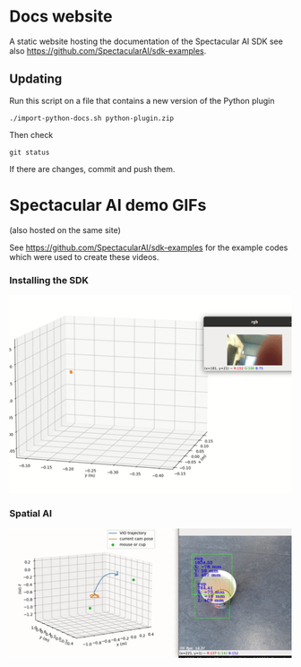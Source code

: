 # Docs website

A static website hosting the documentation of the Spectacular AI SDK
see also https://github.com/SpectacularAI/sdk-examples.

## Updating

Run this script on a file that contains a new version of the Python plugin

    ./import-python-docs.sh python-plugin.zip

Then check

    git status

If there are changes, commit and push them.

# Spectacular AI demo GIFs

(also hosted on the same site)

See https://github.com/SpectacularAI/sdk-examples for the example
codes which were used to create these videos.

### Installing the SDK

![SDK install demo](gif/pip-install.gif)

### Spatial AI

![Spatial AI](gif/spatial-ai.gif)
